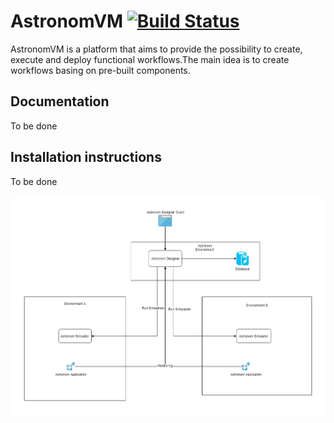 # AstronomVM [![Build Status](https://travis-ci.org/AhmedRiahi/AstronomVM.svg?branch=master)](https://travis-ci.org/AhmedRiahi/AstronomVM)

AstronomVM is a platform that aims to provide the possibility to create, execute and deploy functional workflows.The main idea is to create workflows basing on pre-built components.

<h2>Documentation</h2>
To be done

<h2>Installation instructions</h2>
To be done

![Screenshot](AstronomVM.png)
